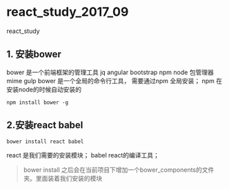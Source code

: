 # react_study_2017_09
react_study
## 1. 安装bower 
bower 是一个前端框架的管理工具 jq angular bootstrap
npm node 包管理器 mime gulp
bower 是一个全局的命令行工具， 需要通过npm 全局安装；
npm 在安装node的时候自动安装的
```
npm install bower -g
```
## 2.安装react babel
```
bower install react babel
```
react 是我们需要的安装模块；
babel react的编译工具；
>bower install 之后会在当前项目下增加一个bower_components的文件夹。里面装着我们安装的模块



